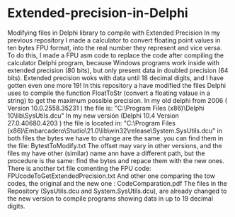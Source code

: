 # Extended-precision-in-Delphi
Modifying files in Delphi library to compile with Extended Precision
In my previous repository I made a calculator to convert floating point values in ten bytes FPU format, into the real number they represent and vice versa.
To do this, I made a FPU asm code to replace the code after compiling the calculator Delphi program, because Windows programs work inside with extended precision (80 bits), but only present data in doubled precision (64 bits). Extended precision woks with data until 18 decimal digits, and I have gotten even one more 19!
In this repository a have modified the files Delphi uses to compile the function FloatToStr (convert a floating valaue in a string) to get the maximum possible precision.
In my old delphi from 2006 ( Version 10.0.2558.35231 ) the file is: "C:\Program Files (x86)\Delphi 10\lib\SysUtils.dcu"
In my new versión (Delphi 10.4 Version 27.0.40680.4203 ) the file is located in: "C:\Program Files (x86)\Embarcadero\Studio\21.0\lib\win32\release\System.SysUtils.dcu"
in both files the bytes we have to change are the same. you can find them in the file: BytestToModify.txt
The offset may vary in other versions, and the files my have other (similar) name ann have a different path, but the procedure is the same: find the bytes and repace them with the new ones.
There is another txt file comenting the FPU code: FPUcodeToGetExtendedPrecision.txt
And other one comparing the tow codes, the original and the new one : CodeComparation.pdf
The files in the Repository (SysUtils.dcu and System.SysUtils.dcu), are already changed to the new version to compile programs showing data in up to 19 decimal digits.

